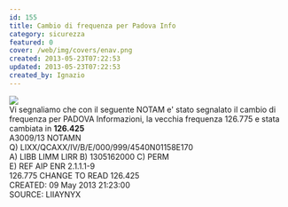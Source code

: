 ```yaml
---
id: 155
title: Cambio di frequenza per Padova Info
category: sicurezza
featured: 0
cover: /web/img/covers/enav.png
created: 2013-05-23T07:22:53
updated: 2013-05-23T07:22:53
created_by: Ignazio
---
```


<div class="flex flex-col sm:flex-row">
    <div>
        <img src="/web/img/covers/enav.png" class="max-w-[200px]"/>
    </div>
    <div class="leading-6">
        Vi segnaliamo che con il seguente NOTAM e' stato segnalato il cambio di frequenza per PADOVA Informazioni, la vecchia frequenza 126.775 e stata cambiata in <strong class="text-lg">126.425</strong>
        <br class="mb-3" />
        A3009/13 NOTAMN<br class="mb-2" />
        Q) LIXX/QCAXX/IV/B/E/000/999/4540N01158E170<br class="mb-2" />
        A) LIBB LIMM LIRR B) 1305162000 C) PERM<br class="mb-2" />
        E) REF AIP ENR 2.1.1.1-9<br class="mb-2" />
        126.775 CHANGE TO READ 126.425<br class="mb-2" />
        CREATED: 09 May 2013 21:23:00<br class="mb-2" />
        SOURCE: LIIAYNYX<br class="mb-2" />
    </div>
</div>
